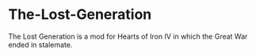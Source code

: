# The-Lost-Generation
The Lost Generation is a mod for Hearts of Iron IV in which the Great War ended in stalemate.

